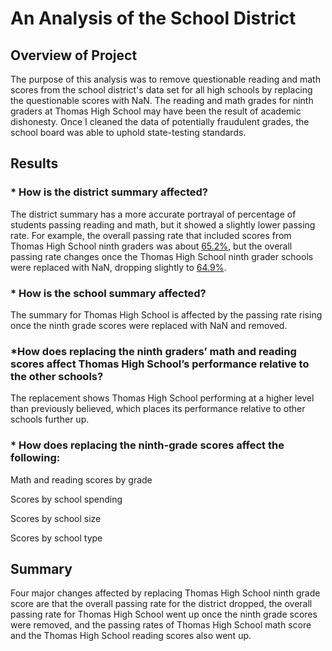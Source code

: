 # An Analysis of the School District

## Overview of Project
The purpose of this analysis was to remove questionable reading and math scores from the school district's data set for all high schools by replacing the questionable scores with NaN. The reading and math grades for ninth graders at Thomas High School may have been the result of academic dishonesty. Once I cleaned the data of potentially fraudulent grades, the school board was able to uphold state-testing standards.

## Results

### * How is the district summary affected?
The district summary has a more accurate portrayal of percentage of students passing reading and math, but it showed a slightly lower passing rate. For example, the overall passing rate that included scores from Thomas High School ninth graders was about [65.2%](https://github.com/LaurenSonis/School_District_Analysis/blob/main/2021-01-03%20(3).png), but the overall passing rate changes once the Thomas High School ninth grader schools were replaced with NaN, dropping slightly to [64.9%](https://github.com/LaurenSonis/School_District_Analysis/blob/main/2021-01-03%20(2).png).

### * How is the school summary affected?
The summary for Thomas High School is affected by the passing rate rising once the ninth grade scores were replaced with NaN and removed.   

### *How does replacing the ninth graders’ math and reading scores affect Thomas High School’s performance relative to the other schools?
The replacement shows Thomas High School performing at a higher level than previously believed, which places its performance relative to other schools further up.

### * How does replacing the ninth-grade scores affect the following:
Math and reading scores by grade
  
Scores by school spending

Scores by school size

Scores by school type

## Summary
Four major changes affected by replacing Thomas High School ninth grade score are that the overall passing rate for the district dropped, the overall passing rate for Thomas High School went up once the ninth grade scores were removed, and the passing rates of Thomas High School math score and the Thomas High School reading scores also went up.
